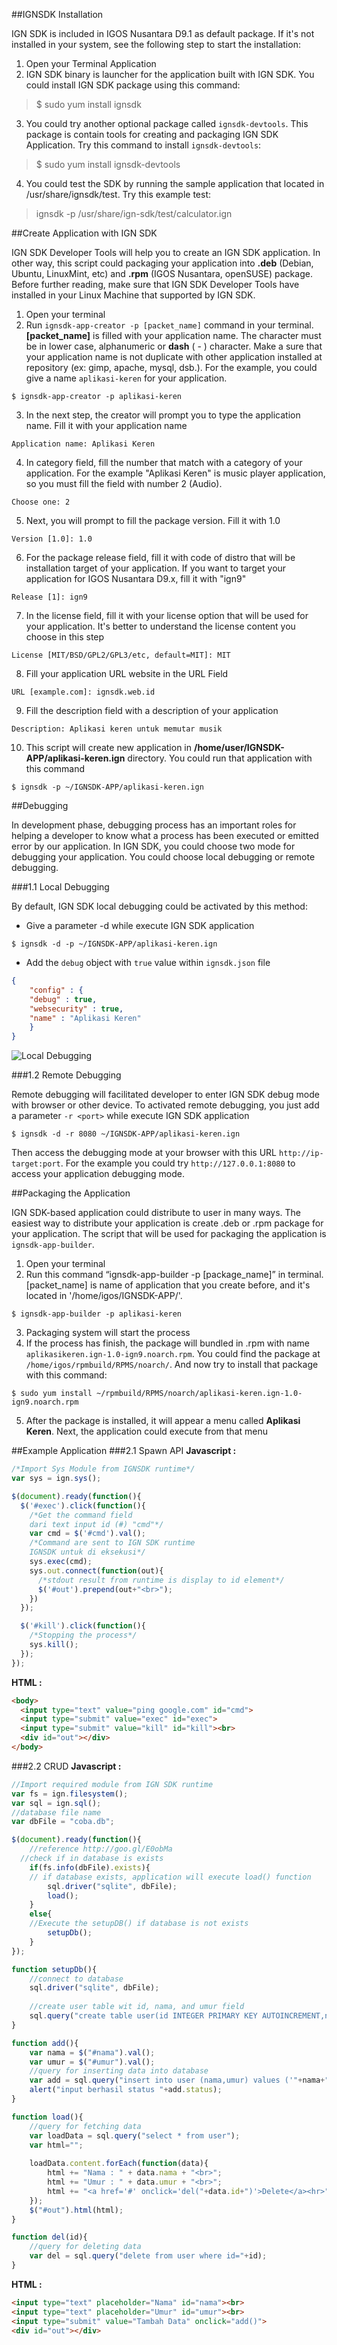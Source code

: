 ##IGNSDK Installation

IGN SDK is included in IGOS Nusantara D9.1 as default package. If it's not installed in your system, see the following step to start the installation:

1. Open your Terminal Application
2. IGN SDK binary is launcher for the application built with IGN SDK. You could install IGN SDK package using this command:
> $ sudo yum install ignsdk
3. You could try another optional package called `ignsdk-devtools`. This package is contain tools for creating and packaging IGN SDK Application. Try this command to install `ignsdk-devtools`:  
> $ sudo yum install ignsdk-devtools
4. You could test the SDK by running the sample application that located in /usr/share/ignsdk/test. Try this example test:
> ignsdk -p /usr/share/ign-sdk/test/calculator.ign

##Create Application with IGN SDK

IGN SDK Developer Tools will help you to create an IGN SDK application. In other way, this script could packaging your application into **.deb** (Debian, Ubuntu, LinuxMint, etc) and **.rpm** (IGOS Nusantara, openSUSE) package. Before further reading, make sure that IGN SDK Developer Tools have installed in your Linux Machine that supported by IGN SDK.

1. Open your terminal
2. Run `ignsdk-app-creator -p [packet_name]` command in your terminal. **[packet_name]** is filled with your application name. The character must be in lower case, alphanumeric or **dash** ( - ) character.  Make a sure that your application name is not duplicate with other application installed at repository (ex: gimp, apache, mysql, dsb.). For the example, you could give a name `aplikasi-keren` for your application.
~~~
$ ignsdk-app-creator -p aplikasi-keren
~~~
3. In the next step, the creator will prompt you to type the application name. Fill it with your application name
~~~
Application name: Aplikasi Keren
~~~
4. In category field, fill the number that match with a category of your application. For the example "Aplikasi Keren" is music player application, so you must fill the field with number 2 (Audio).
~~~
Choose one: 2
~~~
5. Next, you will prompt to fill the package version. Fill it with 1.0
~~~
Version [1.0]: 1.0
~~~
6. For the package release field, fill it with code of distro that will be installation target of your application. If you want to target your application for IGOS Nusantara D9.x, fill it with "ign9"
~~~
Release [1]: ign9
~~~
7. In the license field, fill it with your license option that will be used for your application. It's better to understand the license content you choose in this step
~~~
License [MIT/BSD/GPL2/GPL3/etc, default=MIT]: MIT
~~~
8. Fill your application URL website in the URL Field
~~~
URL [example.com]: ignsdk.web.id
~~~
9. Fill the description field with a description of your application
~~~
Description: Aplikasi keren untuk memutar musik
~~~
10. This script will create new application in **/home/user/IGNSDK-APP/aplikasi-keren.ign** directory. You could run that application with this command
~~~
$ ignsdk -p ~/IGNSDK-APP/aplikasi-keren.ign
~~~

##Debugging

In development phase, debugging process has an important roles for helping a developer to know what a process has been executed or emitted error by our application. In IGN SDK, you could choose two mode for debugging your application. You could choose local debugging or remote debugging.

###1.1 Local Debugging

By default, IGN SDK local debugging could be activated by this method:

* Give a parameter -d while execute IGN SDK application
~~~
$ ignsdk -d -p ~/IGNSDK-APP/aplikasi-keren.ign
~~~
* Add the `debug` object with `true` value within `ignsdk.json` file
~~~json
{
    "config" : {
    "debug" : true,
    "websecurity" : true,
    "name" : "Aplikasi Keren"
    }
}
~~~

![Local Debugging](img/gb1.png)

###1.2 Remote Debugging

Remote debugging will facilitated developer to enter IGN SDK debug mode with browser or other device. To activated remote debugging, you just add a parameter `-r <port>` while execute IGN SDK application
~~~
$ ignsdk -d -r 8080 ~/IGNSDK-APP/aplikasi-keren.ign
~~~
Then access the debugging mode at your browser with this URL `http://ip-target:port`. For the example you could try `http://127.0.0.1:8080` to access your application debugging mode.

##Packaging the Application

IGN SDK-based application could distribute to user in many ways. The easiest way to distribute your application is create .deb or .rpm package for your application. The script that will be used for packaging the application is `ignsdk-app-builder`.

1. Open your terminal
2. Run this command “ignsdk-app-builder -p [package_name]” in terminal. [packet_name] is name of application that you create before, and it's located in
'/home/igos/IGNSDK-APP/'. 
~~~
$ ignsdk-app-builder -p aplikasi-keren
~~~
3. Packaging system will start the process
4. If the process has finish, the package will bundled in .rpm with name `aplikasikeren.ign-1.0-ign9.noarch.rpm`. You could find the package at  `/home/igos/rpmbuild/RPMS/noarch/`. And now try to install that package with this command:
~~~
$ sudo yum install ~/rpmbuild/RPMS/noarch/aplikasi-keren.ign-1.0-ign9.noarch.rpm
~~~
5. After the package is installed, it will appear a menu called **Aplikasi Keren**. Next, the application could execute from that menu

##Example Application
###2.1 Spawn API
**Javascript :**
~~~javascript
/*Import Sys Module from IGNSDK runtime*/
var sys = ign.sys();

$(document).ready(function(){
  $('#exec').click(function(){
    /*Get the command field
    dari text input id (#) "cmd"*/
    var cmd = $('#cmd').val();
    /*Command are sent to IGN SDK runtime
    IGNSDK untuk di eksekusi*/
    sys.exec(cmd);
    sys.out.connect(function(out){
      /*stdout result from runtime is display to id element*/
      $('#out').prepend(out+"<br>");
    })
  });

  $('#kill').click(function(){
    /*Stopping the process*/
    sys.kill();
  });
});
~~~
**HTML :**
~~~html
<body>
  <input type="text" value="ping google.com" id="cmd">
  <input type="submit" value="exec" id="exec">
  <input type="submit" value="kill" id="kill"><br>
  <div id="out"></div>
</body>
~~~

###2.2 CRUD
**Javascript :**
~~~javascript
//Import required module from IGN SDK runtime
var fs = ign.filesystem();
var sql = ign.sql();
//database file name
var dbFile = "coba.db";

$(document).ready(function(){
	//reference http://goo.gl/E0obMa
  //check if in database is exists
	if(fs.info(dbFile).exists){
    // if database exists, application will execute load() function
		sql.driver("sqlite", dbFile);
		load();
	}
	else{
    //Execute the setupDB() if database is not exists
		setupDb();
	}
});

function setupDb(){
    //connect to database
	sql.driver("sqlite", dbFile);
    
    //create user table wit id, nama, and umur field
	sql.query("create table user(id INTEGER PRIMARY KEY AUTOINCREMENT,nama varchar(10), umur smallint)");
}

function add(){
	var nama = $("#nama").val();
	var umur = $("#umur").val();
    //query for inserting data into database
	var add = sql.query("insert into user (nama,umur) values ('"+nama+"',"+umur+")");
	alert("input berhasil status "+add.status);
}

function load(){
    //query for fetching data
	var loadData = sql.query("select * from user");
	var html="";
  
	loadData.content.forEach(function(data){
		html += "Nama : " + data.nama + "<br>";
		html += "Umur : " + data.umur + "<br>";
		html += "<a href='#' onclick='del("+data.id+")'>Delete</a><hr>";
	});
	$("#out").html(html);
}

function del(id){
    //query for deleting data
	var del = sql.query("delete from user where id="+id);
}
~~~
**HTML :**
~~~html
<input type="text" placeholder="Nama" id="nama"><br>
<input type="text" placeholder="Umur" id="umur"><br>
<input type="submit" value="Tambah Data" onclick="add()">
<div id="out"></div>
~~~

